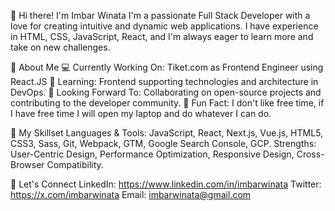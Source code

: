 👋 Hi there! I'm Imbar Winata
I'm a passionate Full Stack Developer with a love for creating intuitive and dynamic web applications. I have experience in HTML, CSS, JavaScript, React, and I'm always eager to learn more and take on new challenges.

🌟 About Me
💻 Currently Working On: Tiket.com as Frontend Engineer using React.JS
🌱 Learning: Frontend supporting technologies and architecture in DevOps.
🔭 Looking Forward To: Collaborating on open-source projects and contributing to the developer community.
🎨 Fun Fact: I don't like free time, if I have free time I will open my laptop and do whatever I can do.

🚀 My Skillset
Languages & Tools: JavaScript, React, Next.js, Vue.js, HTML5, CSS3, Sass, Git, Webpack, GTM, Google Search Console, GCP.
Strengths: User-Centric Design, Performance Optimization, Responsive Design, Cross-Browser Compatibility.

💬 Let's Connect
LinkedIn: https://www.linkedin.com/in/imbarwinata
Twitter: https://x.com/imbarwinata
Email: imbarwinata@gmail.com
